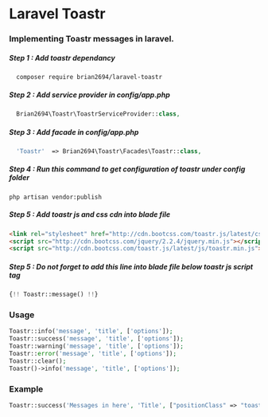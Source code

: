 # Laravel Toastr

### Implementing Toastr messages in laravel.

##### Step 1 : Add toastr dependancy
```
  composer require brian2694/laravel-toastr
```

##### Step 2 : Add service provider in config/app.php
```PHP
  Brian2694\Toastr\ToastrServiceProvider::class,
```

##### Step 3 : Add facade in config/app.php
```PHP
  'Toastr'  => Brian2694\Toastr\Facades\Toastr::class,
```

##### Step 4 : Run this command to get configuration of toastr under config folder
```
php artisan vendor:publish
```

##### Step 5 : Add toastr js and css cdn into blade file
```HTML
<link rel="stylesheet" href="http://cdn.bootcss.com/toastr.js/latest/css/toastr.min.css">
<script src="http://cdn.bootcss.com/jquery/2.2.4/jquery.min.js"></script>
<script src="http://cdn.bootcss.com/toastr.js/latest/js/toastr.min.js"></script>
```

##### Step 5 : Do not forget to add this line into blade file below toastr js script tag
```PHP
{!! Toastr::message() !!}
```

### Usage

```PHP
Toastr::info('message', 'title', ['options']);
Toastr::success('message', 'title', ['options']);
Toastr::warning('message', 'title', ['options']);
Toastr::error('message', 'title', ['options']);
Toastr::clear();
Toastr()->info('message', 'title', ['options']);
```

### Example
```PHP
Toastr::success('Messages in here', 'Title', ["positionClass" => "toast-top-center"]);
```
